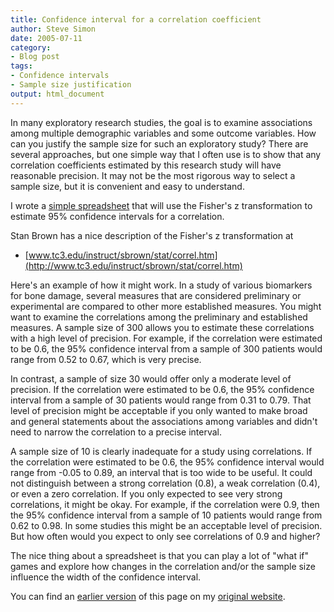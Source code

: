 ```yaml
---
title: Confidence interval for a correlation coefficient
author: Steve Simon
date: 2005-07-11
category:
- Blog post
tags:
- Confidence intervals
- Sample size justification
output: html_document
---
```

In many exploratory research studies, the goal is to examine
associations among multiple demographic variables and some outcome
variables. How can you justify the sample size for such an exploratory
study? There are several approaches, but one simple way that I often use
is to show that any correlation coefficients estimated by this research
study will have reasonable precision. It may not be the most rigorous
way to select a sample size, but it is convenient and easy to
understand.

I wrote a [simple
spreadsheet](../00files/ConfidenceIntervalForCorrelation.xls) that will
use the Fisher\'s z transformation to estimate 95% confidence intervals
for a correlation.

Stan Brown has a nice description of the Fisher\'s z transformation at

-   [www.tc3.edu/instruct/sbrown/stat/correl.htm](http://www.tc3.edu/instruct/sbrown/stat/correl.htm)

Here\'s an example of how it might work. In a study of various
biomarkers for bone damage, several measures that are considered
preliminary or experimental are compared to other more established
measures. You might want to examine the correlations among the
preliminary and established measures. A sample size of 300 allows you to
estimate these correlations with a high level of precision. For example,
if the correlation were estimated to be 0.6, the 95% confidence interval
from a sample of 300 patients would range from 0.52 to 0.67, which is
very precise.

In contrast, a sample of size 30 would offer only a moderate level of
precision. If the correlation were estimated to be 0.6, the 95%
confidence interval from a sample of 30 patients would range from 0.31
to 0.79. That level of precision might be acceptable if you only wanted
to make broad and general statements about the associations among
variables and didn\'t need to narrow the correlation to a precise
interval.

A sample size of 10 is clearly inadequate for a study using
correlations. If the correlation were estimated to be 0.6, the 95%
confidence interval would range from -0.05 to 0.89, an interval that is
too wide to be useful. It could not distinguish between a strong
correlation (0.8), a weak correlation (0.4), or even a zero correlation.
If you only expected to see very strong correlations, it might be okay.
For example, if the correlation were 0.9, then the 95% confidence
interval from a sample of 10 patients would range from 0.62 to 0.98. In
some studies this might be an acceptable level of precision. But how
often would you expect to only see correlations of 0.9 and higher?

The nice thing about a spreadsheet is that you can play a lot of \"what
if\" games and explore how changes in the correlation and/or the sample
size influence the width of the confidence interval.

You can find an [earlier version](http://www.pmean.com/05/CorrelationCoefficient.html) of this page on my [original website](http://www.pmean.com/original_site.html).
